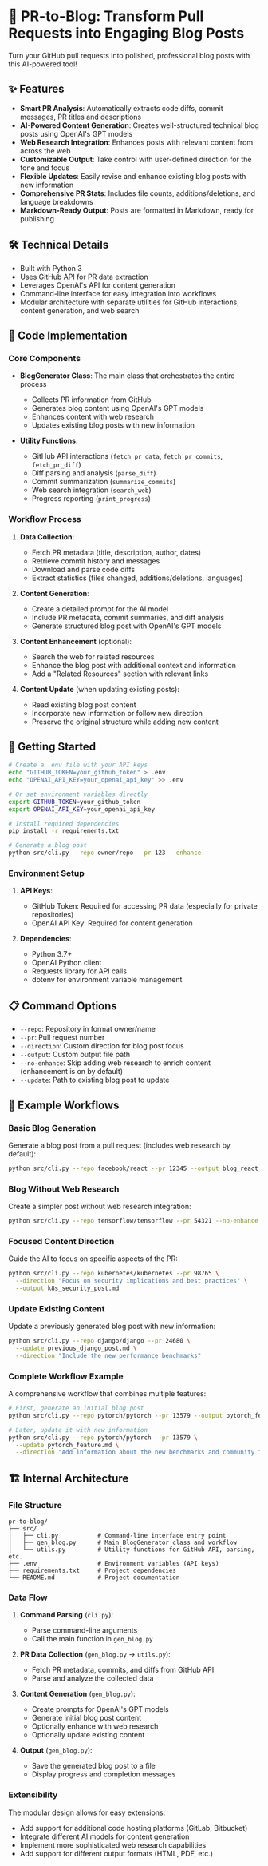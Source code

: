 # 🚀 PR-to-Blog: Transform Pull Requests into Engaging Blog Posts

Turn your GitHub pull requests into polished, professional blog posts with this AI-powered tool!

## ✨ Features

- **Smart PR Analysis**: Automatically extracts code diffs, commit messages, PR titles and descriptions
- **AI-Powered Content Generation**: Creates well-structured technical blog posts using OpenAI's GPT models
- **Web Research Integration**: Enhances posts with relevant content from across the web
- **Customizable Output**: Take control with user-defined direction for the tone and focus
- **Flexible Updates**: Easily revise and enhance existing blog posts with new information
- **Comprehensive PR Stats**: Includes file counts, additions/deletions, and language breakdowns
- **Markdown-Ready Output**: Posts are formatted in Markdown, ready for publishing

## 🛠️ Technical Details

- Built with Python 3
- Uses GitHub API for PR data extraction
- Leverages OpenAI's API for content generation
- Command-line interface for easy integration into workflows
- Modular architecture with separate utilities for GitHub interactions, content generation, and web search

## 🧩 Code Implementation

### Core Components

- **BlogGenerator Class**: The main class that orchestrates the entire process
  - Collects PR information from GitHub
  - Generates blog content using OpenAI's GPT models
  - Enhances content with web research
  - Updates existing blog posts with new information

- **Utility Functions**:
  - GitHub API interactions (`fetch_pr_data`, `fetch_pr_commits`, `fetch_pr_diff`)
  - Diff parsing and analysis (`parse_diff`)
  - Commit summarization (`summarize_commits`)
  - Web search integration (`search_web`)
  - Progress reporting (`print_progress`)

### Workflow Process

1. **Data Collection**: 
   - Fetch PR metadata (title, description, author, dates)
   - Retrieve commit history and messages
   - Download and parse code diffs
   - Extract statistics (files changed, additions/deletions, languages)

2. **Content Generation**:
   - Create a detailed prompt for the AI model
   - Include PR metadata, commit summaries, and diff analysis
   - Generate structured blog post with OpenAI's GPT models

3. **Content Enhancement** (optional):
   - Search the web for related resources
   - Enhance the blog post with additional context and information
   - Add a "Related Resources" section with relevant links

4. **Content Update** (when updating existing posts):
   - Read existing blog post content
   - Incorporate new information or follow new direction
   - Preserve the original structure while adding new content

## 🚦 Getting Started

```bash
# Create a .env file with your API keys
echo "GITHUB_TOKEN=your_github_token" > .env
echo "OPENAI_API_KEY=your_openai_api_key" >> .env

# Or set environment variables directly
export GITHUB_TOKEN=your_github_token
export OPENAI_API_KEY=your_openai_api_key

# Install required dependencies
pip install -r requirements.txt

# Generate a blog post
python src/cli.py --repo owner/repo --pr 123 --enhance
```

### Environment Setup

1. **API Keys**:
   - GitHub Token: Required for accessing PR data (especially for private repositories)
   - OpenAI API Key: Required for content generation

2. **Dependencies**:
   - Python 3.7+
   - OpenAI Python client
   - Requests library for API calls
   - dotenv for environment variable management

## 📋 Command Options

- `--repo`: Repository in format owner/name
- `--pr`: Pull request number
- `--direction`: Custom direction for blog post focus
- `--output`: Custom output file path
- `--no-enhance`: Skip adding web research to enrich content (enhancement is on by default)
- `--update`: Path to existing blog post to update

## 🔄 Example Workflows

### Basic Blog Generation

Generate a blog post from a pull request (includes web research by default):

```bash
python src/cli.py --repo facebook/react --pr 12345 --output blog_react_hooks.md
```

### Blog Without Web Research

Create a simpler post without web research integration:

```bash
python src/cli.py --repo tensorflow/tensorflow --pr 54321 --no-enhance --output tensorflow_feature.md
```

### Focused Content Direction

Guide the AI to focus on specific aspects of the PR:

```bash
python src/cli.py --repo kubernetes/kubernetes --pr 98765 \
  --direction "Focus on security implications and best practices" \
  --output k8s_security_post.md
```

### Update Existing Content

Update a previously generated blog post with new information:

```bash
python src/cli.py --repo django/django --pr 24680 \
  --update previous_django_post.md \
  --direction "Include the new performance benchmarks"
```

### Complete Workflow Example

A comprehensive workflow that combines multiple features:

```bash
# First, generate an initial blog post
python src/cli.py --repo pytorch/pytorch --pr 13579 --output pytorch_feature.md

# Later, update it with new information
python src/cli.py --repo pytorch/pytorch --pr 13579 \
  --update pytorch_feature.md \
  --direction "Add information about the new benchmarks and community feedback"
```

## 🏗️ Internal Architecture

### File Structure

```
pr-to-blog/
├── src/
│   ├── cli.py           # Command-line interface entry point
│   ├── gen_blog.py      # Main BlogGenerator class and workflow
│   └── utils.py         # Utility functions for GitHub API, parsing, etc.
├── .env                 # Environment variables (API keys)
├── requirements.txt     # Project dependencies
└── README.md            # Project documentation
```

### Data Flow

1. **Command Parsing** (`cli.py`):
   - Parse command-line arguments
   - Call the main function in `gen_blog.py`

2. **PR Data Collection** (`gen_blog.py` → `utils.py`):
   - Fetch PR metadata, commits, and diffs from GitHub API
   - Parse and analyze the collected data

3. **Content Generation** (`gen_blog.py`):
   - Create prompts for OpenAI's GPT models
   - Generate initial blog post content
   - Optionally enhance with web research
   - Optionally update existing content

4. **Output** (`gen_blog.py`):
   - Save the generated blog post to a file
   - Display progress and completion messages

### Extensibility

The modular design allows for easy extensions:
- Add support for additional code hosting platforms (GitLab, Bitbucket)
- Integrate different AI models for content generation
- Implement more sophisticated web research capabilities
- Add support for different output formats (HTML, PDF, etc.)
